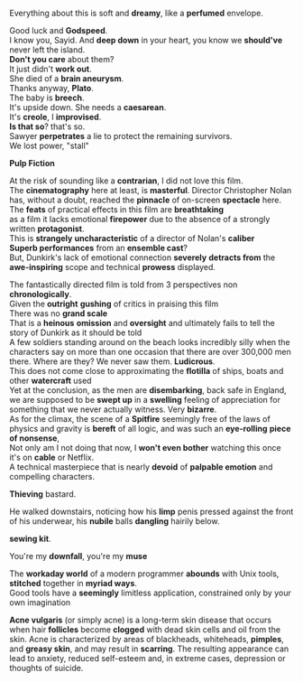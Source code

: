 
Everything about this is soft and **dreamy**, like a **perfumed** envelope.  
  
Good luck and **Godspeed**.  
I know you, Sayid. And **deep down** in your heart, you know we **should've** never left the island.  
**Don't you care** about them?  
It just didn't **work out**.  
She died of a **brain aneurysm**.  
Thanks anyway, **Plato**.  
The baby is **breech**.  
It's upside down. She needs a **caesarean**.  
It's **creole**, I **improvised**.  
**Is that so**? that's so.  
Sawyer **perpetrates** a lie to protect the remaining survivors.  
We lost power, "stall"  
  
**Pulp Fiction**  
  
At the risk of sounding like a **contrarian**, I did not love this film.  
The **cinematography** here at least, is **masterful**. Director Christopher Nolan has, without a doubt, reached the **pinnacle** of on-screen **spectacle** here.  
The **feats** of practical effects in this film are **breathtaking**  
as a film it lacks emotional **firepower** due to the absence of a strongly written **protagonist**.  
This is **strangely** **uncharacteristic** of a director of Nolan's **caliber**  
**Superb performances** from an **ensemble cast**?  
But, Dunkirk's lack of emotional connection **severely** **detracts from** the **awe-inspiring** scope and technical **prowess** displayed.  
  
The fantastically directed film is told from 3 perspectives non **chronologically**.  
Given the **outright** **gushing** of critics in praising this film  
There was no **grand scale**  
That is a **heinous** **omission** and **oversight** and ultimately fails to tell the story of Dunkirk as it should be told  
A few soldiers standing around on the beach looks incredibly silly when the characters say on more than one occasion that there are over 300,000 men there. Where are they? We never saw them. **Ludicrous**.  
This does not come close to approximating the **flotilla** of ships, boats and other **watercraft** used  
Yet at the conclusion, as the men are **disembarking**, back safe in England, we are supposed to be **swept up** in a **swelling** feeling of appreciation for something that we never actually witness. Very **bizarre**.  
As for the climax, the scene of a **Spitfire** seemingly free of the laws of physics and gravity is **bereft** of all logic, and was such an **eye-rolling** **piece of nonsense**,  
Not only am I not doing that now, I **won't even bother** watching this once it's on **cable** or Netflix.  
A technical masterpiece that is nearly **devoid** of **palpable emotion** and compelling characters.  
  
**Thieving** bastard.  
  
He walked downstairs, noticing 	how his **limp** penis pressed against the front of his underwear, his **nubile** balls **dangling** hairily below.  
  
**sewing kit**.  
  
You're my **downfall**, you're my **muse**  
  
The **workaday world** of a modern programmer **abounds** with Unix tools, **stitched** together in **myriad ways**.  
Good tools have a **seemingly** limitless application, constrained only by your own imagination  
  
**Acne vulgaris** (or simply acne) is a long-term skin disease that occurs when hair **follicles** become **clogged** with dead skin cells and oil from the skin. Acne is characterized by areas of blackheads, whiteheads, **pimples**, and **greasy skin**, and may result in **scarring**. The resulting appearance can lead to anxiety, reduced self-esteem and, in extreme cases, depression or thoughts of suicide.  
  



